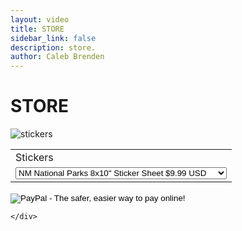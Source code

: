 ```yaml
---
layout: video
title: STORE
sidebar_link: false
description: store.
author: Caleb Brenden
---
```

<h1 class="page-title homepage-title">STORE</h1>
<div id="split-div-wrapper">
  <div id="left-div">
    <img src="{{ site.baseurl }}/images/sticker-sheet-temp.png" alt="stickers">
  </div>
    <div id="right-div" "paypal">
    	<!--  PAYPAL "ADD TO CART" BUTTON  -->
<form target="paypal" action="https://www.paypal.com/cgi-bin/webscr" method="post">
<input type="hidden" name="cmd" value="_s-xclick">
<input type="hidden" name="hosted_button_id" value="E2Q77EDQHJM2A">
<table>
<tr><td><input type="hidden" name="on0" value="Stickers">Stickers</td></tr><tr><td><select name="os0">
	<option value="NM National Parks 8x10" Sticker Sheet">NM National Parks 8x10" Sticker Sheet $9.99 USD</option>
	<option value="Albuquerque, NM 2.3x3" Die Cut Sticker">Albuquerque, NM 2.3x3" Die Cut Sticker $3.00 USD</option>
	<option value="Shiprock, NM (Daytime) 3" Circle Sticker">Shiprock, NM (Daytime) 3" Circle Sticker $3.00 USD</option>
	<option value="Shiprock, NM (Nighttime) 3" Circle Sticker">Shiprock, NM (Nighttime) 3" Circle Sticker $3.00 USD</option>
</select> </td></tr>
</table>
<input type="hidden" name="currency_code" value="USD">
<input type="image" src="https://www.paypalobjects.com/en_US/i/btn/btn_cart_LG.gif" border="0" name="submit" alt="PayPal - The safer, easier way to pay online!">
<img alt="" border="0" src="https://www.paypalobjects.com/en_US/i/scr/pixel.gif" width="1" height="1">
</form>

	</div>
</div>






